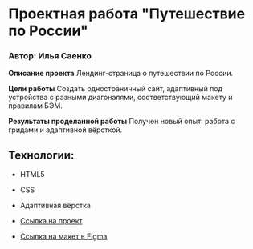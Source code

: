 # Проектная работа "Путешествие по России"
### Автор: Илья Саенко

**Описание проекта** Лендинг-страница о путешествии по России.

**Цели работы** Создать одностраничный сайт, адаптивный под устройства с разными диагоналями, соответствующий макету и правилам БЭМ.

**Результаты проделанной работы** Получен новый опыт: работа с гридами и адаптивной вёрсткой.

## Технологии:

* HTML5
* CSS
* Адаптивная вёрстка

* [Ссылка на проект](https://ilyasaenko.github.io/russian-travel/)
* [Ссылка на макет в Figma](https://www.figma.com/file/5S2WSbEFL6awjVWJ0NWL8Q/Sprint-3_-Russia-_-desktop-mobile?node-id=28503%3A0)
